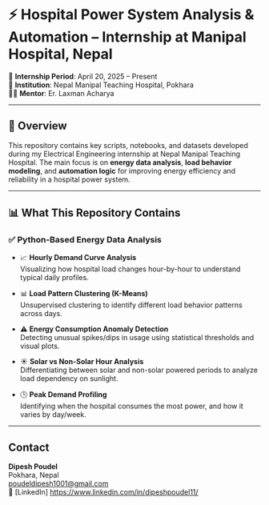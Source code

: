 # ⚡ Hospital Power System Analysis & Automation – Internship at Manipal Hospital, Nepal

📍 **Internship Period**: April 20, 2025 – Present  
🏥 **Institution**: Nepal Manipal Teaching Hospital, Pokhara  
👨‍🏫 **Mentor**: Er. Laxman Acharya

---

## 🧠 Overview

This repository contains key scripts, notebooks, and datasets developed during my Electrical Engineering internship at Nepal Manipal Teaching Hospital. The main focus is on **energy data analysis**, **load behavior modeling**, and **automation logic** for improving energy efficiency and reliability in a hospital power system.

---

## 📊 What This Repository Contains

### ✅ **Python-Based Energy Data Analysis**
- 📈 **Hourly Demand Curve Analysis**  
  Visualizing how hospital load changes hour-by-hour to understand typical daily profiles.

- 📊 **Load Pattern Clustering (K-Means)**  
  Unsupervised clustering to identify different load behavior patterns across days.

- ⚠️ **Energy Consumption Anomaly Detection**  
  Detecting unusual spikes/dips in usage using statistical thresholds and visual plots.

- ☀️ **Solar vs Non-Solar Hour Analysis**  
  Differentiating between solar and non-solar powered periods to analyze load dependency on sunlight.

- 🕒 **Peak Demand Profiling**  
  Identifying when the hospital consumes the most power, and how it varies by day/week.

---



## Contact

**Dipesh Poudel**  
 Pokhara, Nepal  
 poudeldipesh1001@gmail.com  
🔗 [LinkedIn]  https://www.linkedin.com/in/dipeshpoudel11/

